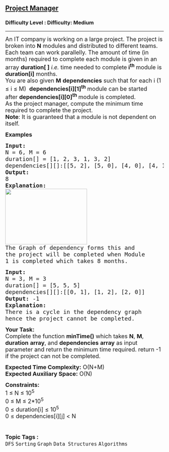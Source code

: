 <h2><a href="https://www.geeksforgeeks.org/problems/project-manager--141631/1?page=3&category=DFS&sortBy=submissions">Project Manager</a></h2><h3>Difficulty Level : Difficulty: Medium</h3><hr><div class="problems_problem_content__Xm_eO"><p><span style="font-size: 18px;">An IT company is working on a large project. The project is broken into <strong>N</strong> modules and distributed to different teams. Each team can work parallelly. The amount of time (in months) required to complete each module is given in an array <strong>duration[ ]</strong>&nbsp;<em>i.e.</em> time needed to complete<strong> i<sup>th</sup>&nbsp;</strong>module is <strong>duration[i]</strong> months.&nbsp;<br>You are also given&nbsp;<strong>M</strong> <strong>dependencies</strong>&nbsp;such that for each i (1 ≤ i ≤ M)&nbsp;&nbsp;<strong>dependencies[i][1]<sup>th</sup> </strong>module can be started after&nbsp;<strong>dependencies[i][0]<sup>th</sup> </strong>module is completed.<br>As the project manager, compute the minimum time required to complete the project.<br><strong>Note</strong>: It is guaranteed that a module is not dependent on itself.</span></p>
<p><span style="font-size: 18px;"><strong>Examples</strong></span></p>
<pre><span style="font-size: 18px;"><strong>Input:</strong>
N = 6, M = 6
duration[] = [1, 2, 3, 1, 3, 2]
dependencies[][]:[[5, 2], [5, 0], [4, 0], [4, 1], [2, 3], [3, 1]]
<strong>Output:</strong> 
8
<strong>Explanation: </strong>
</span><img src="https://media.geeksforgeeks.org/img-practice/prod/addEditProblem/706082/Web/Other/blobid0_1745301599.jpg" width="260" height="176"><br><span style="font-size: 18px;">The Graph of dependency forms this and 
the project will be completed when Module 
1 is completed which takes 8 months.</span>
</pre>
<pre><span style="font-size: 18px;"><strong>Input:</strong>
N = 3, M = 3
duration[] = [5, 5, 5]
dependencies[][]:[[0, 1], [1, 2], [2, 0]]
<strong>Output: </strong>-1
<strong>Explanation: </strong>
There is a cycle in the dependency graph 
hence the project cannot be completed.</span>
</pre>
<p><span style="font-size: 18px;"><strong>Your Task:</strong><br>Complete the function <strong>minTime()</strong> which takes <strong>N</strong>, <strong>M</strong>, <strong>duration</strong> <strong>array</strong>, and <strong>dependencies</strong> <strong>array</strong> as input parameter and return the minimum time required. return -1 if the project can not be completed.&nbsp;</span></p>
<p><span style="font-size: 18px;"><strong>Expected Time Complexity:</strong> O(N+M)<br><strong>Expected Auxiliary Space:</strong> O(N)</span></p>
<p><span style="font-size: 18px;"><strong>Constraints:</strong><br>1 ≤&nbsp;N ≤&nbsp;10<sup>5</sup><br>0 ≤&nbsp;M ≤&nbsp;2*10<sup>5</sup><br>0 ≤&nbsp;duration[i] ≤&nbsp;10<sup>5</sup><br>0 ≤&nbsp;dependencies[i][j]&nbsp;&lt;&nbsp;N</span></p></div><br><p><span style=font-size:18px><strong>Topic Tags : </strong><br><code>DFS</code>&nbsp;<code>Sorting</code>&nbsp;<code>Graph</code>&nbsp;<code>Data Structures</code>&nbsp;<code>Algorithms</code>&nbsp;